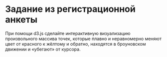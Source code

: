 Заданиe из регистрационной анкеты
===

При помощи d3.js сделайте интерактивную визуализацию произвольного массива точек, которые плавно и неравномерно меняют цвет от красного к жёлтому и обратно, находятся в броуновском движении и «убегают» от курсора.